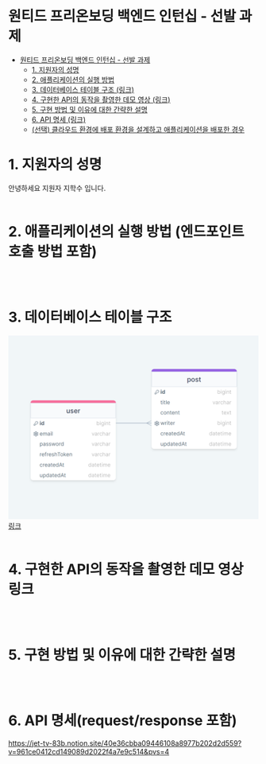 # 원티드 프리온보딩 백엔드 인턴십 - 선발 과제

- [원티드 프리온보딩 백엔드 인턴십 - 선발 과제](#원티드-프리온보딩-백엔드-인턴십---선발-과제)
  - [1. 지원자의 성명](#1-지원자의-성명)
  - [2. 애플리케이션의 실행 방법](#2-애플리케이션의-실행-방법)
  - [3. 데이터베이스 테이블 구조 (링크)](#3-데이터베이스-테이블-구조-링크)
  - [4. 구현한 API의 동작을 촬영한 데모 영상 (링크)](#4-구현한-api의-동작을-촬영한-데모-영상-링크)
  - [5. 구현 방법 및 이유에 대한 간략한 설명](#5-구현-방법-및-이유에-대한-간략한-설명)
  - [6. API 명세 (링크)](#6-api-명세-링크)
  - [(선택) 클라우드 환경에 배포 환경을 설계하고 애플리케이션을 배포한 경우](#선택-클라우드-환경에-배포-환경을-설계하고-애플리케이션을-배포한-경우)

# 1. 지원자의 성명

안녕하세요 지원자 지학수 입니다.
<br></br>

# 2. 애플리케이션의 실행 방법 (엔드포인트 호출 방법 포함)

<br></br>

# 3. 데이터베이스 테이블 구조

![drawSQL_DB_image](image.png)
[링크](https://www.erdcloud.com/p/4ouaNgGNEtBu4Zd7y)
<br></br>

# 4. 구현한 API의 동작을 촬영한 데모 영상 링크

<br></br>

# 5. 구현 방법 및 이유에 대한 간략한 설명

<br></br>

# 6. API 명세(request/response 포함)

https://jet-tv-83b.notion.site/40e36cbba09446108a8977b202d2d559?v=961ce0412cd149089d2022f4a7e9c514&pvs=4
